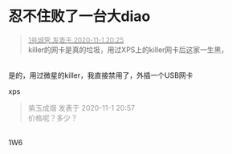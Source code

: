 # 忍不住败了一台大diao


<div class="quote"><blockquote><font size="2"><a href="https://www.hostloc.com/forum.php?mod=redirect&amp;goto=findpost&amp;pid=9386090&amp;ptid=760994" target="_blank"><font color="#999999">1号城管 发表于 2020-11-1 20:25</font></a></font><br />
killer的网卡是真的垃圾，用过XPS上的killer网卡后这家一生黑，</blockquote></div><br />
 是的，用过微星的killer，我直接禁用了，外插一个USB网卡

xps

<div class="quote"><blockquote><font color="#999999">紫玉成烟 发表于 2020-11-1 20:57</font><br />
<font color="#999999">价格呢？多少？</font></blockquote></div><br />
1W6
